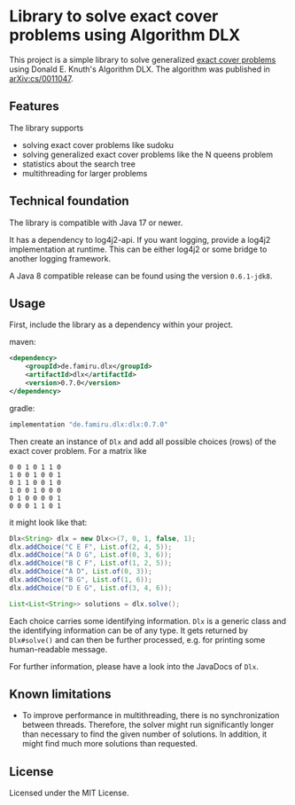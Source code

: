 # Library to solve exact cover problems using Algorithm DLX

This project is a simple library to solve generalized
[exact cover problems](https://en.wikipedia.org/wiki/Exact_cover) using Donald E. Knuth's Algorithm DLX. The algorithm
was published in [arXiv:cs/0011047](https://arxiv.org/abs/cs/0011047).

## Features

The library supports

* solving exact cover problems like sudoku
* solving generalized exact cover problems like the N queens problem
* statistics about the search tree
* multithreading for larger problems

## Technical foundation

The library is compatible with Java 17 or newer.

It has a dependency to log4j2-api. If you want logging, provide a log4j2 implementation at runtime. This can be either
log4j2 or some bridge to another logging framework.

A Java 8 compatible release can be found using the version `0.6.1-jdk8`.

## Usage

First, include the library as a dependency within your project.

maven:
```xml
<dependency>
    <groupId>de.famiru.dlx</groupId>
    <artifactId>dlx</artifactId>
    <version>0.7.0</version>
</dependency>
```

gradle:
```groovy
implementation "de.famiru.dlx:dlx:0.7.0"
```

Then create an instance of `Dlx` and add all possible choices (rows) of the exact cover problem. For a matrix like

```text
0 0 1 0 1 1 0
1 0 0 1 0 0 1
0 1 1 0 0 1 0
1 0 0 1 0 0 0
0 1 0 0 0 0 1
0 0 0 1 1 0 1
```

it might look like that:

```java
Dlx<String> dlx = new Dlx<>(7, 0, 1, false, 1);
dlx.addChoice("C E F", List.of(2, 4, 5));
dlx.addChoice("A D G", List.of(0, 3, 6));
dlx.addChoice("B C F", List.of(1, 2, 5));
dlx.addChoice("A D", List.of(0, 3));
dlx.addChoice("B G", List.of(1, 6));
dlx.addChoice("D E G", List.of(3, 4, 6));

List<List<String>> solutions = dlx.solve();
```

Each choice carries some identifying information. `Dlx` is a generic class and the identifying information can be of any
type. It gets returned by `Dlx#solve()` and can then be further processed, e.g. for printing some human-readable
message.

For further information, please have a look into the JavaDocs of `Dlx`.

## Known limitations

* To improve performance in multithreading, there is no synchronization between threads. Therefore, the solver might run
  significantly longer than necessary to find the given number of solutions. In addition, it might find much more
  solutions than requested.

## License

Licensed under the MIT License.
